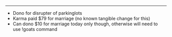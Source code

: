 ---
* Dono for disrupter of parkinglots
* Karma paid $79 for marriage (no known tangible change for this)
* Can dono $10 for marriage today only though, otherwise will need to use !goats command
